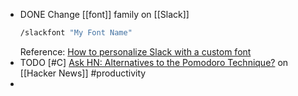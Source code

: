 - DONE Change [[font]] family on [[Slack]]
  ```bash
  /slackfont "My Font Name"
  ```
  Reference: [How to personalize Slack with a custom font](https://9to5mac.com/2020/09/11/how-to-change-slack-fonts/)
- TODO [#C] [Ask HN: Alternatives to the Pomodoro Technique?](https://news.ycombinator.com/item?id=39348500) on [[Hacker News]] #productivity
-